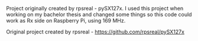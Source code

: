 Project originally created by rpsreal -  pySX127x.
I used this project when working on my bachelor thesis and changed some things so this code could work as Rx side on Raspberry Pi, using 169 MHz.

Original project created by rpsreal - https://github.com/rpsreal/pySX127x
